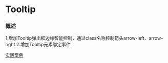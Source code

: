 # Tooltip

### 概述

1.增加Tooltip弹出框边缘智能控制，通过class名称控制箭头arrow-left、arrow-right
2.增加Tooltip元素绑定事件


[实践案例](https://smartdata.b0.upaiyun.com/inmap/examples/PointOverlay01.html ':include :type=iframe width=100% height=600px')